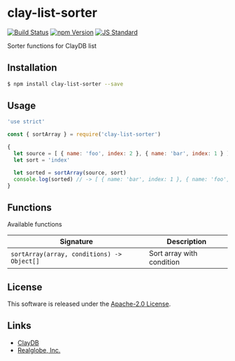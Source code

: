 clay-list-sorter
==========

<!---
This file is generated by ape-tmpl. Do not update manually.
--->

<!-- Badge Start -->
<a name="badges"></a>

[![Build Status][bd_travis_shield_url]][bd_travis_url]
[![npm Version][bd_npm_shield_url]][bd_npm_url]
[![JS Standard][bd_standard_shield_url]][bd_standard_url]

[bd_repo_url]: https://github.com/realglobe-Inc/clay-list-sorter
[bd_travis_url]: http://travis-ci.org/realglobe-Inc/clay-list-sorter
[bd_travis_shield_url]: http://img.shields.io/travis/realglobe-Inc/clay-list-sorter.svg?style=flat
[bd_travis_com_url]: http://travis-ci.com/realglobe-Inc/clay-list-sorter
[bd_travis_com_shield_url]: https://api.travis-ci.com/realglobe-Inc/clay-list-sorter.svg?token=
[bd_license_url]: https://github.com/realglobe-Inc/clay-list-sorter/blob/master/LICENSE
[bd_codeclimate_url]: http://codeclimate.com/github/realglobe-Inc/clay-list-sorter
[bd_codeclimate_shield_url]: http://img.shields.io/codeclimate/github/realglobe-Inc/clay-list-sorter.svg?style=flat
[bd_codeclimate_coverage_shield_url]: http://img.shields.io/codeclimate/coverage/github/realglobe-Inc/clay-list-sorter.svg?style=flat
[bd_gemnasium_url]: https://gemnasium.com/realglobe-Inc/clay-list-sorter
[bd_gemnasium_shield_url]: https://gemnasium.com/realglobe-Inc/clay-list-sorter.svg
[bd_npm_url]: http://www.npmjs.org/package/clay-list-sorter
[bd_npm_shield_url]: http://img.shields.io/npm/v/clay-list-sorter.svg?style=flat
[bd_standard_url]: http://standardjs.com/
[bd_standard_shield_url]: https://img.shields.io/badge/code%20style-standard-brightgreen.svg

<!-- Badge End -->


<!-- Description Start -->
<a name="description"></a>

Sorter functions for ClayDB list

<!-- Description End -->


<!-- Overview Start -->
<a name="overview"></a>



<!-- Overview End -->


<!-- Sections Start -->
<a name="sections"></a>

<!-- Section from "doc/guides/01.Installation.md.hbs" Start -->

<a name="section-doc-guides-01-installation-md"></a>

Installation
-----

```bash
$ npm install clay-list-sorter --save
```


<!-- Section from "doc/guides/01.Installation.md.hbs" End -->

<!-- Section from "doc/guides/02.Usage.md.hbs" Start -->

<a name="section-doc-guides-02-usage-md"></a>

Usage
---------

```javascript
'use strict'

const { sortArray } = require('clay-list-sorter')

{
  let source = [ { name: 'foo', index: 2 }, { name: 'bar', index: 1 } ]
  let sort = 'index'

  let sorted = sortArray(source, sort)
  console.log(sorted) // -> [ { name: 'bar', index: 1 }, { name: 'foo', index: 2 } ]
}

```


<!-- Section from "doc/guides/02.Usage.md.hbs" End -->

<!-- Section from "doc/guides/03.Functions.md.hbs" Start -->

<a name="section-doc-guides-03-functions-md"></a>

Functions
---------

Available functions

| Signature | Description |
| ---- | ----------- |
| `sortArray(array, conditions) -> Object[]` | Sort array with condition |


<!-- Section from "doc/guides/03.Functions.md.hbs" End -->


<!-- Sections Start -->


<!-- LICENSE Start -->
<a name="license"></a>

License
-------
This software is released under the [Apache-2.0 License](https://github.com/realglobe-Inc/clay-list-sorter/blob/master/LICENSE).

<!-- LICENSE End -->


<!-- Links Start -->
<a name="links"></a>

Links
------

+ [ClayDB][clay_d_b_url]
+ [Realglobe, Inc.][realglobe,_inc__url]

[clay_d_b_url]: https://github.com/realglobe-Inc/claydb
[realglobe,_inc__url]: http://realglobe.jp

<!-- Links End -->

